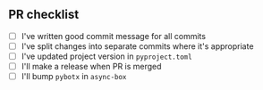 ## PR checklist

- [ ] I've written good commit message for all commits
- [ ] I've split changes into separate commits where it's appropriate
- [ ] I've updated project version in `pyproject.toml`
- [ ] I'll make a release when PR is merged
- [ ] I'll bump `pybotx` in `async-box`
